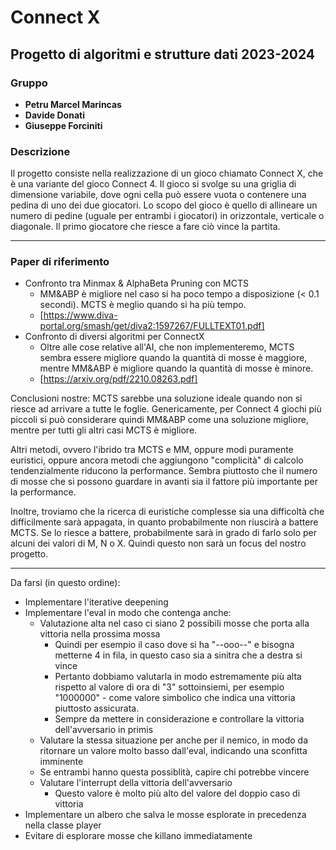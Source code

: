 # Connect X
## Progetto di algoritmi e strutture dati 2023-2024

### Gruppo

- **Petru Marcel Marincas**
- **Davide Donati**
- **Giuseppe Forciniti**

### Descrizione

Il progetto consiste nella realizzazione di un gioco chiamato Connect X, che è una variante del gioco Connect 4. Il gioco si svolge su una griglia di dimensione variabile, dove ogni cella può essere vuota o contenere una pedina di uno dei due giocatori. Lo scopo del gioco è quello di allineare un numero di pedine (uguale per entrambi i giocatori) in orizzontale, verticale o diagonale. Il primo giocatore che riesce a fare ciò vince la partita.

---
### Paper di riferimento
- Confronto tra Minmax & AlphaBeta Pruning con MCTS 
  - MM&ABP è migliore nel caso si ha poco tempo a disposizione (< 0.1 secondi). MCTS è meglio quando si ha più tempo.
  - [https://www.diva-portal.org/smash/get/diva2:1597267/FULLTEXT01.pdf]
- Confronto di diversi algoritmi per ConnectX
  - Oltre alle cose relative all'AI, che non implementeremo, MCTS sembra essere migliore quando la quantità di mosse è maggiore, mentre MM&ABP è migliore quando la quantità di mosse è minore. 
  - [https://arxiv.org/pdf/2210.08263.pdf]

Conclusioni nostre: MCTS sarebbe una soluzione ideale quando non si riesce ad arrivare a tutte le foglie. Genericamente, per Connect 4 giochi più piccoli si può considerare quindi MM&ABP come una soluzione migliore, mentre per tutti gli altri casi MCTS è migliore.

Altri metodi, ovvero l'ibrido tra MCTS e MM, oppure modi puramente euristici, oppure ancora metodi che aggiungono "complicità" di calcolo tendenzialmente riducono la performance. Sembra piuttosto che il numero di mosse che si possono guardare in avanti sia il fattore più importante per la performance.

Inoltre, troviamo che la ricerca di euristiche complesse sia una difficoltà che difficilmente sarà appagata, in quanto probabilmente non riuscirà a battere MCTS. Se lo riesce a battere, probabilmente sarà in grado di farlo solo per alcuni dei valori di M, N o X. Quindi questo non sarà un focus del nostro progetto.



---

Da farsi (in questo ordine):
- Implementare l'iterative deepening
- Implementare l'eval in modo che contenga anche:
  - Valutazione alta nel caso ci siano 2 possibili mosse che porta alla vittoria nella prossima mossa
    - Quindi per esempio il caso dove si ha "--ooo--" e bisogna metterne 4 in fila, in questo caso sia a sinitra che a destra si vince
    - Pertanto dobbiamo valutarla in modo estremamente più alta rispetto al valore di ora di "3" sottoinsiemi, per esempio "1000000" - come valore simbolico che indica una vittoria piuttosto assicurata.
    - Sempre da mettere in considerazione e controllare  la vittoria dell'avversario in primis
  - Valutare la stessa situazione per anche per il nemico, in modo da ritornare un valore molto basso dall'eval, indicando una sconfitta imminente
  - Se entrambi hanno questa possiblità, capire chi potrebbe vincere
  - Valutare l'interrupt della vittoria dell'avversario
    - Questo valore è molto più alto del valore del doppio caso di vittoria
- Implementare un albero che salva le mosse esplorate in precedenza nella classe player
- Evitare di esplorare mosse che killano immediatamente
